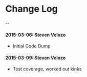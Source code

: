 # Change Log
--
#### 2015-03-06: Steven Velozo
* Initial Code Dump

#### 2015-03-09: Steven Velozo
* Test coverage, worked out kinks